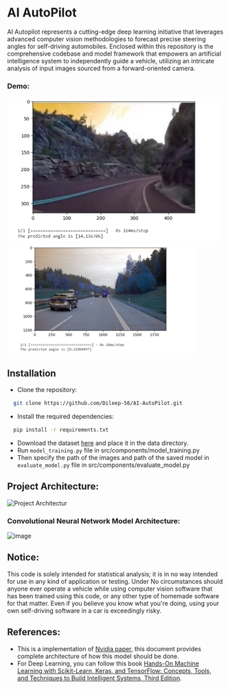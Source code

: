 # AI AutoPilot

AI Autopilot represents a cutting-edge deep learning initiative that leverages advanced computer vision methodologies to forecast precise steering angles for self-driving automobiles. Enclosed within this repository is the comprehensive codebase and model framework that empowers an artificial intelligence system to independently guide a vehicle, utilizing an intricate analysis of input images sourced from a forward-oriented camera.
### Demo:
<img width="491" alt="Screenshot 2023-07-24 225732" src="https://github.com/yash1017/Auto_Pilot/blob/55f2b4aa120ef1486f57743cf51769c7aeccd05b/Demo/Screenshot%202023-07-24%20225901.png">

<img width="436" alt="Screenshot 2023-07-24 225901" src="https://github.com/yash1017/Auto_Pilot/blob/55f2b4aa120ef1486f57743cf51769c7aeccd05b/Demo/Screenshot%202023-07-24%20231035.png"> 

## Installation

- Clone the repository:

```bash
  git clone https://github.com/Dileep-56/AI-AutoPilot.git
```
- Install the required dependencies:
```bash
  pip install -r requirements.txt
```
- Download the dataset [here](https://www.kaggle.com/datasets/roydatascience/training-car/download?datasetVersionNumber=1) and place it in the data directory.
- Run `model_training.py` file in src/components/model_training.py
- Then specify the path of the images and path of the saved model in `evaluate_model.py` file in src/components/evaluate_model.py

## Project Architecture:
<img width="768" alt="Project Architectur" src="https://github.com/Dileep-56/AI-AutoPilot/assets/121457201/3386acae-3bb8-4ddf-84dd-b61e31b87f2b">

### Convolutional Neural Network Model Architecture:
<img width="557" alt="image" src="https://github.com/Dileep-56/AI-AutoPilot/assets/121457201/3e464d8f-cdc9-41da-923b-753a8fa70d45">

## Notice:
This code is solely intended for statistical analysis; it is in no way intended for use in any kind of application or testing.
Under No circumstances should anyone ever operate a vehicle while using computer vision software that has been trained using this code, or any other type of homemade software for that matter. Even if you believe you know what you're doing, using your own self-driving software in a car is exceedingly risky. 

## References:
- This is a implementation of [Nvidia paper](https://arxiv.org/pdf/1604.07316.pdf), this document provides complete architecture of how this model should be done.
- For Deep Learning, you can follow this book [Hands-On Machine Learning with Scikit-Learn, Keras, and TensorFlow: Concepts, Tools, and Techniques to Build Intelligent Systems, Third Edition](https://www.amazon.in/Hands-Machine-Learning-Scikit-Learn-TensorFlow/dp/9355421982).
